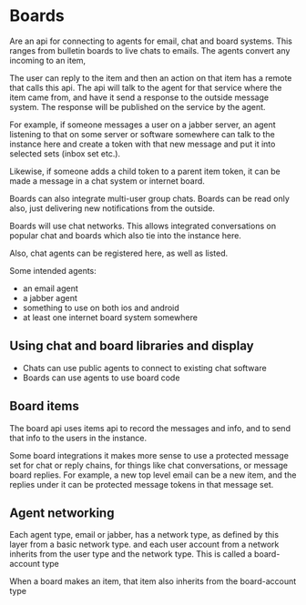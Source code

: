 # Boards

Are an api for connecting to agents for email, chat and board systems. This ranges from bulletin boards to live chats to emails.
The agents convert any incoming to an item,

The user can reply to the item and then an action on that item has a remote that calls this api.
The api will talk to the agent for that service where the item came from, and have it send a response to the outside message system.
The response will be published on the service by the agent.


For example, if someone messages a user on a jabber server, an agent listening to that on some server or software somewhere 
 can talk to the instance here and create a token with that new message and put it into selected sets (inbox set etc.).

Likewise, if someone adds a child token to a parent item token, it can be made a message in a chat system or internet board.

Boards can also integrate multi-user group chats. Boards can be read only also, just delivering new notifications from the outside.

Boards will use chat networks. This allows integrated conversations on popular chat and boards which also tie into the instance here.


Also, chat agents can be registered here, as well as listed.

Some intended agents:
* an email agent
* a jabber agent
* something to use on both ios and android
* at least one internet board system somewhere


## Using chat and board libraries and display

* Chats can use public agents to connect to existing chat software
* Boards can use agents to use  board code

## Board items

The board api uses items api to record the messages and info, and to send that info to the users in the instance.

Some board integrations it makes more sense to use a protected message set for chat or reply chains, for things like chat conversations, or message board replies.
For example, a new top level email can be a new item, and the replies under it can be protected message tokens in that message set.


## Agent networking

Each agent type, email or jabber, has a network type, as defined by this layer from a basic network type.
and each user account from a network inherits from the user type and the network type. This is called a board-account type

When a board makes an item, that item also inherits from the board-account type